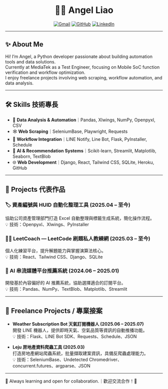 <div align="center">

# 👩‍💻 Angel Liao

[![Gmail](https://img.shields.io/badge/email-lxx.career@gmail.com-red?style=flat-square&logo=gmail)](mailto:lxx.career@gmail.com)
[![GitHub](https://img.shields.io/badge/GitHub-@liaoxiaoxuan-181717?style=flat-square&logo=github)](https://github.com/liaoxiaoxuan)
[![LinkedIn](https://img.shields.io/badge/LinkedIn-Angel%20Liao-blue?style=flat-square&logo=linkedin)](www.linkedin.com/in/angelliaolxx)  
<!-- 上方可加入更多 badge，如 blog、portfolio 等 -->

</div>

---

## ✨ About Me

Hi! I’m Angel, a Python developer passionate about building automation tools and data solutions.  
Currently at MediaTek as a Test Engineer, focusing on Mobile SoC function verification and workflow optimization.  
I enjoy freelance projects involving web scraping, workflow automation, and data analysis.

---

## 🛠️ Skills 技術專長

- 🐼 **Data Analysis & Automation**｜Pandas, Xlwings, NumPy, Openpyxl, CSV  
- 🕸️ **Web Scraping**｜SeleniumBase, Playwright, Requests  
- 🔗 **Workflow Integration**｜LINE Notify, Line Bot, Flask, PyInstaller, Schedule  
- 🤖 **AI & Recommendation Systems**｜Scikit-learn, Streamlit, Matplotlib, Seaborn, TextBlob  
- 🌐 **Web Development**｜Django, React, Tailwind CSS, SQLite, Heroku, GitHub

---

## 🚀 Projects 代表作品

### 🏷️ 資產編號與 HUID 自動化整理工具 (2025.04 – 至今)
協助公司資產管理部門打造 Excel 自動整理與標籤生成系統，簡化操作流程。  
💡 技術：Openpyxl、Xlwings、PyInstaller

### 👨‍💻 LeetCoach — LeetCode 刷題私人教練網 (2025.03 – 至今)
個人化練習平台，提升解題能力與掌握演算法核心。  
💡 技術：React、Tailwind CSS、Django、SQLite

### 🤖 AI 串流媒體平台推薦系統 (2024.06 – 2025.01)
開發基於內容偏好的 AI 推薦系統，協助選擇適合的訂閱平台。  
💡 技術：Pandas、NumPy、TextBlob、Matplotlib、Streamlit

---

## 💼 Freelance Projects / 專業接案

- **Weather Subscription Bot 天氣訂閱機器人 (2025.06 – 2025.07)**  
  開發 LINE 機器人，提供即時天氣、空氣品質等資訊的自動推播功能。  
  💡 技術：Flask、LINE Bot SDK、Requests、Schedule、JSON

- **Leju 房地產資料爬蟲工具 (2025.03)**  
  打造房地產網站爬蟲系統，批量擷取建案資訊，具備反爬蟲處理能力。  
  💡 技術：SeleniumBase、Undetected Chromedriver、concurrent.futures、argparse、JSON

---

🌱 Always learning and open for collaboration.｜歡迎交流合作！🚀
